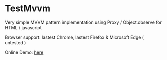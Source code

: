 # TestMvvm

Very simple MVVM pattern implementation using Proxy / Object.observe for HTML / javascript

Browser support: lastest Chrome, lastest Firefox & Microsoft Edge ( untested )

Online Demo: [here](http://sandbox.runjs.cn/show/7wqpuofo)
